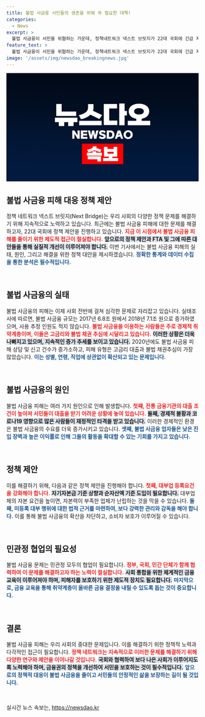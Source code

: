 ```yaml
---
title: 불법 사금융 서민들의 생존을 위해 꼭 필요한 대책!
categories:
  - News
excerpt: >
  불법 사금융이 서민을 위협하는 가운데, 정책네트워크 넥스트 브릿지가 22대 국회에 긴급 제안한다. 법안 강화를 통해 지능화된 불법 금융 문제를 해결하고, 취약 계층 보호에 나설 것을 촉구하는 이 기획 칼럼을 놓치지 마세요!
feature_text: >
  불법 사금융이 서민을 위협하는 가운데, 정책네트워크 넥스트 브릿지가 22대 국회에 긴급 제안한다. 법안 강화를 통해 지능화된 불법 금융 문제를 해결하고, 취약 계층 보호에 나설 것을 촉구하는 이 기획 칼럼을 놓치지 마세요!
image: '/assets/img/newsdao_breakingnews.jpg'
---
```


<p><img src="/assets/img/newsdao_breakingnews.jpg" alt="koreaapp 속보" /></p>

<h2 data-ke-size="size26">불법 사금융 피해 대응 정책 제안</h2>

<p data-ke-size="size16">정책 네트워크 넥스트 브릿지(Next Bridge)는 우리 사회의 다양한 정책 문제를 해결하기 위해 지속적으로 노력하고 있습니다. 최근에는 불법 사금융 피해에 대한 문제를 해결하고자, 22대 국회에 정책 제안을 진행하고 있습니다. <b><span style="color: #ee2323;">지금 이 시점에서 불법 사금융 피해를 줄이기 위한 제도적 접근이 절실합니다.</span></b> <b><span style="background-color: #21538527;">앞으로의 정책 제안과 FTA 및 그에 따른 대안들을 통해 실질적 개선이 이루어져야 합니다.</span></b> 이번 기사에서는 불법 사금융 피해의 실태, 원인, 그리고 해결을 위한 정책 대안을 제시하겠습니다. <b><span style="color: #1a5490;">정확한 통계와 데이터 수집을 통한 분석은 필수적입니다.</span></b></p>

<p data-ke-size="size16">&nbsp;</p>

<h2 data-ke-size="size26">불법 사금융의 실태</h2>

<p data-ke-size="size16">불법 사금융의 피해는 이제 사회 전반에 걸쳐 심각한 문제로 자리잡고 있습니다. 실태조사에 따르면, 불법 사금융 규모는 2017년 6.8조 원에서 2018년 7.1조 원으로 증가하였으며, 사용 추정 인원도 적지 않습니다. <b><span style="color: #ee2323;">불법 사금융을 이용하는 사람들은 주로 경제적 취약계층이며, 이들은 고금리와 불법 채권 추심에 시달리고 있습니다.</span></b> <b><span style="background-color: #21538527;">이러한 상황은 더욱 나빠지고 있으며, 지속적인 증가 추세를 보이고 있습니다.</span></b> 2020년에도 불법 사금융 피해 상담 및 신고 건수가 증가소하고, 피해 유형은 고금리 대출과 불법 채권추심이 가장 많았습니다. <b><span style="color: #1a5490;">이는 성별, 연령, 직업에 상관없이 확산되고 있는 문제입니다.</span></b></p>

<p data-ke-size="size16">&nbsp;</p>

<h2 data-ke-size="size26">불법 사금융의 원인</h2>

<p data-ke-size="size16">불법 사금융 피해는 여러 가지 원인으로 인해 발생합니다. <b><span style="color: #ee2323;">첫째, 전통 금융기관의 대출 조건이 높아져 서민들이 대출을 받기 어려운 상황에 놓여 있습니다.</span></b> <b><span style="background-color: #21538527;">둘째, 경제적 불황과 코로나19 영향으로 많은 사람들이 재정적인 타격을 받고 있습니다.</span></b> 이러한 경제적인 환경은 불법 사금융의 수요를 더욱 증가시키고 있습니다. <b><span style="color: #1a5490;">셋째, 불법 사금융 업자들은 낮은 진입 장벽과 높은 이익률로 인해 그들의 활동을 확대할 수 있는 기회를 가지고 있습니다.</span></b></p>

<p data-ke-size="size16">&nbsp;</p>

<h2 data-ke-size="size26">정책 제안</h2>

<p data-ke-size="size16">이를 해결하기 위해, 다음과 같은 정책 제안을 진행해야 합니다. <b><span style="color: #ee2323;">첫째, 대부업 등록요건을 강화해야 합니다.</span></b> <b><span style="background-color: #21538527;">자기자본금 기준 상향과 순자산액 기준 도입이 필요합니다.</span></b> 대부업체의 자본 요건을 높이면, 자본력이 부족한 업체가 난립하는 것을 막을 수 있습니다. <b><span style="color: #1a5490;">둘째, 미등록 대부 행위에 대한 법적 근거를 마련하여, 보다 강력한 관리와 감독을 해야 합니다.</span></b> 이를 통해 불법 사금융의 확산을 차단하고, 소비자 보호가 이루어질 수 있습니다.</p>

<p data-ke-size="size16">&nbsp;</p>

<h2 data-ke-size="size26">민관정 협업의 필요성</h2>

<p data-ke-size="size16">불법 사금융 문제는 민관정 모두의 협업이 필요합니다. <b><span style="color: #ee2323;">정부, 국회, 민간 단체가 함께 협력하여 이 문제를 해결하고자 하는 노력이 절실합니다.</span></b> <b><span style="background-color: #21538527;">사회 통합을 위한 체계적인 금융 교육이 이루어져야 하며, 피해자를 보호하기 위한 제도적 장치도 필요합니다.</span></b> <b><span style="color: #1a5490;">마지막으로, 금융 교육을 통해 취약계층이 올바른 금융 결정을 내릴 수 있도록 돕는 것이 중요합니다.</span></b></p>

<p data-ke-size="size16">&nbsp;</p>

<h2 data-ke-size="size26">결론</h2>

<p data-ke-size="size16">불법 사금융 피해는 우리 사회의 중대한 문제입니다. 이를 해결하기 위한 정책적 노력과 다각적인 접근이 필요합니다. <b><span style="color: #ee2323;">정책 네트워크는 지속적으로 이러한 문제를 해결하기 위해 다양한 연구와 제안을 이어나갈 것입니다.</span></b> <b><span style="background-color: #21538527;">국회와 협력하여 보다 나은 사회가 이루어지도록 노력해야 하며, 금융권의 정책을 개선하여 서민을 보호하는 것이 필수적입니다.</span></b> <b><span style="color: #1a5490;">앞으로의 정책적 대응이 불법 사금융을 줄이고 서민들의 안정적인 삶을 보장하는 길이 될 것입니다.</span></b></p>

<p data-ke-size="size16">&nbsp;</p>
실시간 뉴스 속보는, <a href="https://newsdao.kr" rel="dofollow">https://newsdao.kr</a>


